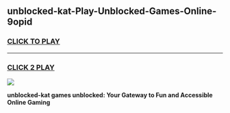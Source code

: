 
## unblocked-kat-Play-Unblocked-Games-Online-9opid
<h3>
<a href="https://premium76.site?title=unblocked-kat&ref=25A">CLICK TO PLAY</a></h3>
<hr>

<h3>
<a href="https://premium76.site?title=unblocked-kat&ref=25A">CLICK 2 PLAY</a>
  
</h3>

<a href="https://premium76.site?title=unblocked-kat&ref=25A"><img src="https://clearcache.store/games.png"></a>


**unblocked-kat games unblocked: Your Gateway to Fun and Accessible Online Gaming**
